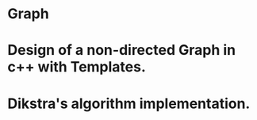 # Graph
# Design of a non-directed Graph in c++ with Templates.
# Dikstra's algorithm implementation.